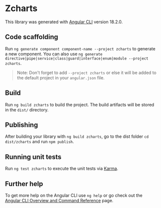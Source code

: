 # Zcharts

This library was generated with [Angular CLI](https://github.com/angular/angular-cli) version 18.2.0.

## Code scaffolding

Run `ng generate component component-name --project zcharts` to generate a new component. You can also use `ng generate directive|pipe|service|class|guard|interface|enum|module --project zcharts`.
> Note: Don't forget to add `--project zcharts` or else it will be added to the default project in your `angular.json` file. 

## Build

Run `ng build zcharts` to build the project. The build artifacts will be stored in the `dist/` directory.

## Publishing

After building your library with `ng build zcharts`, go to the dist folder `cd dist/zcharts` and run `npm publish`.

## Running unit tests

Run `ng test zcharts` to execute the unit tests via [Karma](https://karma-runner.github.io).

## Further help

To get more help on the Angular CLI use `ng help` or go check out the [Angular CLI Overview and Command Reference](https://angular.dev/tools/cli) page.
